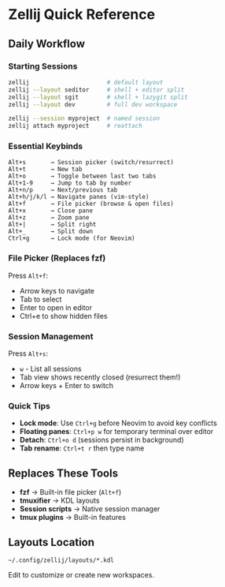 # Zellij Quick Reference

## Daily Workflow

### Starting Sessions
```bash
zellij                      # default layout
zellij --layout seditor     # shell + editor split
zellij --layout sgit        # shell + lazygit split
zellij --layout dev         # full dev workspace

zellij --session myproject  # named session
zellij attach myproject     # reattach
```

### Essential Keybinds
```
Alt+s       → Session picker (switch/resurrect)
Alt+t       → New tab
Alt+o       → Toggle between last two tabs
Alt+1-9     → Jump to tab by number
Alt+n/p     → Next/previous tab
Alt+h/j/k/l → Navigate panes (vim-style)
Alt+f       → File picker (browse & open files)
Alt+x       → Close pane
Alt+z       → Zoom pane
Alt+|       → Split right
Alt+_       → Split down
Ctrl+g      → Lock mode (for Neovim)
```

### File Picker (Replaces fzf)
Press `Alt+f`:
- Arrow keys to navigate
- Tab to select
- Enter to open in editor
- Ctrl+e to show hidden files

### Session Management
Press `Alt+s`:
- `w` - List all sessions
- Tab view shows recently closed (resurrect them!)
- Arrow keys + Enter to switch

### Quick Tips
- **Lock mode**: Use `Ctrl+g` before Neovim to avoid key conflicts
- **Floating panes**: `Ctrl+p w` for temporary terminal over editor
- **Detach**: `Ctrl+o d` (sessions persist in background)
- **Tab rename**: `Ctrl+t r` then type name

## Replaces These Tools
- **fzf** → Built-in file picker (`Alt+f`)
- **tmuxifier** → KDL layouts
- **Session scripts** → Native session manager
- **tmux plugins** → Built-in features

## Layouts Location
`~/.config/zellij/layouts/*.kdl`

Edit to customize or create new workspaces.
